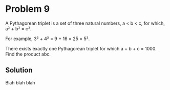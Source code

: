# Problem 9

A Pythagorean triplet is a set of three natural numbers, a < b < c, for
which, a² + b² = c².

For example, 3² + 4² = 9 + 16 = 25 = 5².

There exists exactly one Pythagorean triplet for which a + b + c = 1000.
Find the product abc.

## Solution

Blah blah blah

